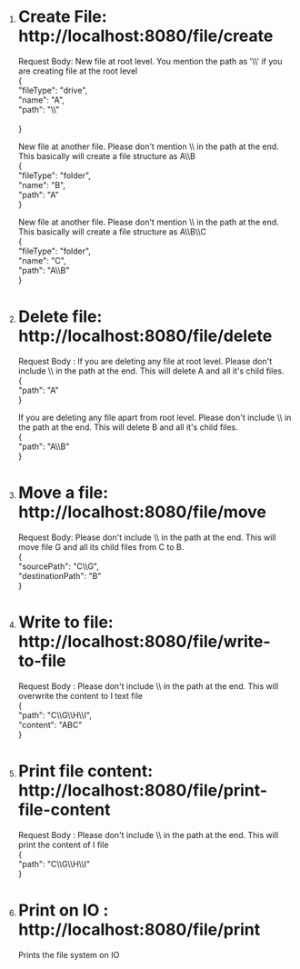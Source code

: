 
1. # Create File: http://localhost:8080/file/create

    Request Body: New file at root level. You mention the path as '\\\\' if you are creating file at the root level </br>
    { </br>
      "fileType": "drive", </br>
      "name": "A", </br>
      "path": "\\\\" </br>  
    } </br>

    New file at another file. Please don't mention \\\\ in the path at the end. This basically will create a file structure as A\\\\B 
    </br> { </br> 
      "fileType": "folder", </br> 
      "name": "B", </br> 
      "path": "A"  </br> 
    } </br> 

    New file at another file. Please don't mention \\\\ in the path at the end. This basically will create a file structure as A\\\\B\\\\C  
    { </br> 
      "fileType": "folder", </br> 
      "name": "C", </br> 
      "path": "A\\\\B" </br> 
    } </br> 


2. # Delete file: http://localhost:8080/file/delete
    
    Request Body :  If you are deleting any file at root level. Please don't include \\\\ in the path at the end. This will delete A and all it's child files. </br> 
    { </br> 
      "path": "A" </br> 
    } </br> 

   If you are deleting any file apart from root level. Please don't include \\\\ in the path at the end. This will delete B and all it's child files. </br> 
   { </br> 
      "path": "A\\\\B" </br> 
   } </br> 
    
3. # Move a file: http://localhost:8080/file/move

   Request Body: Please don't include \\\\ in the path at the end. This will move file G and all its child files from C to B. </br> 
   { </br> 
     "sourcePath": "C\\\\G", </br> 
     "destinationPath": "B" </br> 
   } </br> 

4. # Write to file: http://localhost:8080/file/write-to-file

   Request Body : Please don't include \\\\ in the path at the end. This will overwrite the content to I text file </br> 
   { </br> 
       "path": "C\\\\G\\\\H\\\\I", </br> 
       "content": "ABC" </br> 
   } </br> 

5. # Print file content: http://localhost:8080/file/print-file-content

    Request Body : Please don't include \\\\ in the path at the end. This will print the content of I file </br> 
    { </br> 
        "path": "C\\\\G\\\\H\\\\I" </br> 
    } </br> 

6. # Print on IO : http://localhost:8080/file/print   

    Prints the file system on IO 
